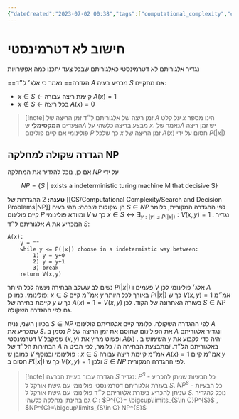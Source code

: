 ```yaml
---
{"dateCreated":"2023-07-02 00:38","tags":["computational_complexity","computational_models","computer_science"],"pageDirection":"rtl","dg-publish":true,"permalink":"/cs/computational-complexity/indeterministic-calculations/","dgPassFrontmatter":true}
---
```




# חישוב לא דטרמינסטי
נגדיר אלגוריתם לא דטרמינסטי כאלגוריתם שבכל צעד יתכנו כמה אפשרויות

==הגדרה== 
נאמר כי אלג׳ ל״ד $A$ מכריע בעיה $S$ אם מתקיים:
* $x\in S$ $\leftarrow$ קיימת ריצה עבורה $A(x)=1$ 
* $x\notin S$ $\leftarrow$ בכל ריצה $A(x)=0$ 

>[!note] זמן ריצה של אלגוריתם ל״ד
>זמן הריצה של $A$ על קלט $x$ הינו מספר הצעדים __המקסימלי__ ש$A$ מבצע בריצה כלשהי על $x$. נאמר של$A$ יש זמן ריצה פולינומי אם קיים פולינום $P$ כך שלכל $x$ זמן הריצה של $A(x)$ חסום על ידי $P(|x|)$
 
## הגדרה שקולה למחלקה NP
אם כן, נוכל להגדיר את המחלקה $NP$ על ידי 

$$NP=\{S \ | \ \text{exists a indeterministic turing machine M that decisive S}\}$$

__טענה:__ 2 ההגדרות של [[CS/Computational Complexity/Search and Decision Problems\|NP]] הן שקולות
_הוכחה:_
תהי בעיה $S\in NP$ לפי ההגדרה המקורית, כלומר קיים פולינום $P$ ומוודא פולינומי $V$ כך ש $x\in S\leftrightarrow\exists_{y: |y|\leq P(|x|)}: V(x,y)=1$ . נגדיר אלגוריתם ל״ד $A$ המכריע את $S$:

```psuedo
A(x):
	y = ""
	while y <= P(|x|) choose in a indetermistic way between:
		1) y = y+0
		2) y = y+1
		3) break
	return V(x,y)
```

נשים לב ששלב הבחירה נעשה לכל היותר $P(|x|)$ פעמים ו $V$ אלג׳ פולינומי לכן $A$ פולינומי.
כמו כן: 
$x\in S$ אמ״מ קיים $y$ באורך לכל היותר $P(|x|)$ כך ש $V(x,y)=1$ אמ״מ קיימת בחירה של $y$ כך ש $A(x)=1=V(x,y)$ בשורה האחרונה של הקוד. לכן $S\in NP$ גם לפי ההגדרה השקולה.

בכיוון השני, נניח $S\in NP$ לפי ההגדרה השקולה.
כלומר קיים אלגוריתם פולינומי $A$ שמכריע את $S$. נסמן ב $P$ את הפולינום שחוסם את זמן הריצה של $A$ ונגדיר אלגוריתם דטרמינסטי $V$ שמקבל $(x,y)$ ופשוט מריץ את $A(x)$ . השימוש ב $y$ יהיה כדי לקבוע את הבחירות הל״ד של $A$ כלומר, לפי הביט ה $i$ מתבצעת הבחירה ה$i$ באלגוריתם הל״ד.
כמובן ש $V$ פולינומי ובנוסף :
$x\in S$ אמ״מ קיימת ריצה עבורה $A(x)=1$ אמ״מ קיים $y$ חסום ב $P(|x|)$ כך ש $V(x,y)=1$ ולכן $S\in NP$ לפי ההגדרה המקורית.

>[!note] הגדרה
>עבור בעיית הכרעה $S$ נגדיר:
>$P^{S}$ - כל הבעיות שניתן להכריע בעזרת אלגוריתם דטרמינסטי פולינומי עם גישת אורקל ל $S$.
>$NP^{S}$ - כל הבעיות שניתן להכריע בעזרת אלגוריתם ל״ד פולינומי עם גישת אורקל ל $S$.
>נוכל להגדיר גם  בהינתן מחלקה כלשהי $C$ : 
>$P^{C}= \bigcup\limits_{S\in C}P^{S}$ ,  $NP^{C}=\bigcup\limits_{S\in C} NP^{S}$







